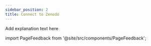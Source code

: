 ```yaml
---
sidebar_position: 2
title: Connect to Zenodo
---
```


Add explanation text here

import PageFeedback from '@site/src/components/PageFeedback';

<PageFeedback />
